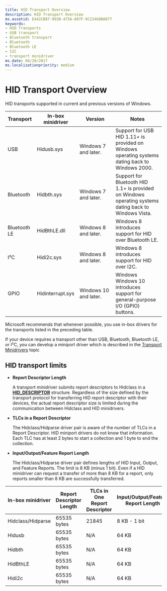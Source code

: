 ```yaml
---
title: HID Transport Overview
description: HID Transport Overview
ms.assetid: E442CB87-992B-475A-A97F-9C22468BA877
keywords:
- HID Transports
- USB transport
- Bluetooth transport
- Bluetooth
- Bluetooth LE
- I2C
- transport minidriver
ms.date: 04/20/2017
ms.localizationpriority: medium
---
```


# HID Transport Overview


HID transports supported in current and previous versions of Windows.

| Transport    | In-box minidriver | Version               |  Notes |
| ------------ | ----------------- | --------------------- | ---------- | 
| USB          | Hidusb.sys        | Windows 7 and later.  | Support for USB HID 1.11+ is provided on Windows operating systems dating back to Windows 2000.       |
| Bluetooth    | Hidbth.sys        | Windows 7 and later.  | Support for Bluetooth HID 1.1+ is provided on Windows operating systems dating back to Windows Vista. |
| Bluetooth LE | HidBthLE.dll      | Windows 8 and later.  | Windows 8 introduces support for HID over Bluetooth LE.                                               |
| I²C          | Hidi2c.sys        | Windows 8 and later.  | Windows 8 introduces support for HID over I2C.                                                        |
| GPIO         | Hidinterrupt.sys  | Windows 10 and later. | Windows Windows 10 introduces support for general-purpose I/O (GPIO) buttons.                         |

 

Microsoft recommends that whenever possible, you use in-box drivers for the transports listed in the preceding table.

If your device requires a transport other than USB, Bluetooth, Bluetooth LE, or I²C, you can develop a miniport driver which is described in the [Transport Minidrivers](transport-minidrivers.md) topic

## HID transport limits


-   **Report Descriptor Length**

    A transport minidriver submits report descriptors to Hidclass in a [**HID\_DESCRIPTOR**](https://docs.microsoft.com/windows-hardware/drivers/ddi/content/hidport/ns-hidport-_hid_descriptor) structure. Regardless of the size defined by the transport protocol for transferring HID report descriptor with their devices, the actual report descriptor size is limited during the communication between Hidclass and HID minidrivers.

-   **TLCs in a Report Descriptor**

    The Hidclass/Hidparse driver pair is aware of the number of TLCs in a Report Descriptor. HID miniport drivers do not know that information. Each TLC has at least 2 bytes to start a collection and 1 byte to end the collection.

-   **Input/Output/Feature Report Length**

    The Hidclass/Hidparse driver pair defines lengths of HID Input, Output, and Feature Reports. The limit is 8 KB (minus 1 bit). Even if a HID minidriver can request a transfer of more than 8 KB for a report, only reports smaller than 8 KB are successfully transferred.

| In-box minidriver | Report Descriptor Length | TLCs in One Report Descriptor | Input/Output/Feature Report Length |
| ----------------- | ------------------------ | ----------------------------- | ---------------------------------- |
| Hidclass/Hidparse | 65535 bytes              | 21845                         | 8 KB - 1 bit                       |
| Hidusb            | 65535 bytes              | N/A                           | 64 KB                              |
| Hidbth            | 65535 bytes              | N/A                           | 64 KB                              |
| HidBthLE          | 65535 bytes              | N/A                           | 64 KB                              |
| Hidi2c            | 65535 bytes              | N/A                           | 64 KB                              |

 

 

 




